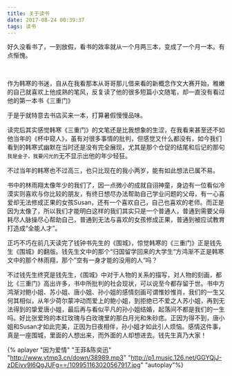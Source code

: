 ```yaml
---
title: 关于读书
date: 2017-08-24 00:39:37
tags: 读书
---
```


好久没看书了，一到放假，看书的效率就从一个月两三本，变成了一个月一本。有点惭愧。

​	<!-- more -->



作为韩寒的书迷，自从在我看那本从哥哥那儿借来看的新概念作文大赛开始，稚嫩的自己就喜欢上他成熟的笔风，反复读了他的很多短篇小文随笔，却一直没有看过他的第一本书《三重门》

于是乎就特意去书店买来一本，打算暑假慢慢品味。

读完后其实感觉韩寒《三重门》的文笔还是比我想象的生涩，在我看来甚至还不如他当年的《杯中窥人》，虽有对很多事情的批判，但感觉又什么都没有，如今我们看到的韩寒式幽默在当时还是没有完全展现，尤其是那个仓促的结尾和后记的那句`我是金子，我要闪光的`无不显示出他的年少轻狂。

不过当年的韩寒也不过高三，也只比现在的我小两岁，能有如此想法已属不易。

书中的林雨翔太像年少的我们了，因一点微小的成就自诩神童，身边有一位看似冷漠实则喜欢与你比较的朋友，有终日想尽办法帮助自己学业问题的父母，有一心喜爱却无法修成正果的女孩Susan，还有一个喜欢自己，自己也喜欢的老师。而正是因为太像了，所以我们才能明白这样的我们其实只是一个普通人，普通到需要父母耗尽人脉操尽心帮助自己，普通到无法与喜欢的女孩修成正果，普通到被应试教育打造成“全能人才”。



正巧不巧在前几天读完了钱钟书先生的《围城》，惊觉韩寒的《三重门》正是钱先生《围城》的翻版。钱先生文中的那个“归国留学回来的大学生“方鸿渐不正是韩寒文中的那个林雨翔，那个”空有一身才能的没用的人“吗？

不过钱先生终究是钱先生，《围城》中对于人物的关系的描写，对人物的刻画，都比《三重门》高出许多，书中所批判的社会现状，可以说至今都存留于世。书中方鸿渐对鲍小姐、苏小姐、唐小姐、孙小姐的感情刻画可谓惟妙惟肖，我们的一生又何其相似，从年少荷尔蒙冲动而爱上的鲍小姐，到拒绝已不爱之人苏小姐，再到无法得到的挚爱唐小姐，最后再与看似平凡的孙小姐结婚，起落间不都是我们的一生吗。好比张爱玲的本红玫瑰与白玫瑰里的那白月光和朱砂痣。正因为得不到，唐小姐和Susan才如此完美，正因为日夜相伴，孙小姐才如此引人烦恼。感情这件事，真是一座围城，里面的人想出来，而外面的人却想进去。钱先生真乃大家！



{% aplayer "因为爱情" "王菲&陈奕迅" "http://www.ytmp3.cn/down/38989.mp3" "http://p1.music.126.net/GGYQjJ-zDEivv9l6QgJUFg==/109951163020567917.jpg" "autoplay"%}